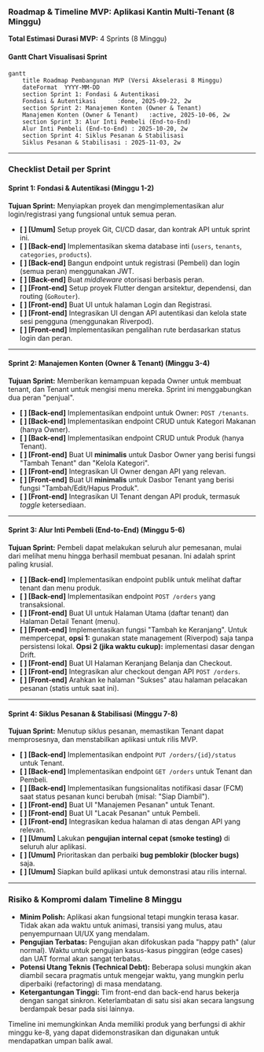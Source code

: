 ### **Roadmap & Timeline MVP: Aplikasi Kantin Multi-Tenant (8 Minggu)**

**Total Estimasi Durasi MVP:** 4 Sprints (8 Minggu)

#### **Gantt Chart Visualisasi Sprint**
```mermaid
gantt
    title Roadmap Pembangunan MVP (Versi Akselerasi 8 Minggu)
    dateFormat  YYYY-MM-DD
    section Sprint 1: Fondasi & Autentikasi
    Fondasi & Autentikasi      :done, 2025-09-22, 2w
    section Sprint 2: Manajemen Konten (Owner & Tenant)
    Manajemen Konten (Owner & Tenant)   :active, 2025-10-06, 2w
    section Sprint 3: Alur Inti Pembeli (End-to-End)
    Alur Inti Pembeli (End-to-End) : 2025-10-20, 2w
    section Sprint 4: Siklus Pesanan & Stabilisasi
    Siklus Pesanan & Stabilisasi : 2025-11-03, 2w
```
---

### **Checklist Detail per Sprint**

#### **Sprint 1: Fondasi & Autentikasi (Minggu 1-2)**
**Tujuan Sprint:** Menyiapkan proyek dan mengimplementasikan alur login/registrasi yang fungsional untuk semua peran.

*   **[ ] [Umum]** Setup proyek Git, CI/CD dasar, dan kontrak API untuk sprint ini.
*   **[ ] [Back-end]** Implementasikan skema database inti (`users`, `tenants`, `categories`, `products`).
*   **[ ] [Back-end]** Bangun endpoint untuk registrasi (Pembeli) dan login (semua peran) menggunakan JWT.
*   **[ ] [Back-end]** Buat *middleware* otorisasi berbasis peran.
*   **[ ] [Front-end]** Setup proyek Flutter dengan arsitektur, dependensi, dan routing (`GoRouter`).
*   **[ ] [Front-end]** Buat UI untuk halaman Login dan Registrasi.
*   **[ ] [Front-end]** Integrasikan UI dengan API autentikasi dan kelola state sesi pengguna (menggunakan Riverpod).
*   **[ ] [Front-end]** Implementasikan pengalihan rute berdasarkan status login dan peran.

---

#### **Sprint 2: Manajemen Konten (Owner & Tenant) (Minggu 3-4)**
**Tujuan Sprint:** Memberikan kemampuan kepada Owner untuk membuat tenant, dan Tenant untuk mengisi menu mereka. Sprint ini menggabungkan dua peran "penjual".

*   **[ ] [Back-end]** Implementasikan endpoint untuk Owner: `POST /tenants`.
*   **[ ] [Back-end]** Implementasikan endpoint CRUD untuk Kategori Makanan (hanya Owner).
*   **[ ] [Back-end]** Implementasikan endpoint CRUD untuk Produk (hanya Tenant).
*   **[ ] [Front-end]** Buat UI **minimalis** untuk Dasbor Owner yang berisi fungsi "Tambah Tenant" dan "Kelola Kategori".
*   **[ ] [Front-end]** Integrasikan UI Owner dengan API yang relevan.
*   **[ ] [Front-end]** Buat UI **minimalis** untuk Dasbor Tenant yang berisi fungsi "Tambah/Edit/Hapus Produk".
*   **[ ] [Front-end]** Integrasikan UI Tenant dengan API produk, termasuk *toggle* ketersediaan.

---

#### **Sprint 3: Alur Inti Pembeli (End-to-End) (Minggu 5-6)**
**Tujuan Sprint:** Pembeli dapat melakukan seluruh alur pemesanan, mulai dari melihat menu hingga berhasil membuat pesanan. Ini adalah sprint paling krusial.

*   **[ ] [Back-end]** Implementasikan endpoint publik untuk melihat daftar tenant dan menu produk.
*   **[ ] [Back-end]** Implementasikan endpoint `POST /orders` yang transaksional.
*   **[ ] [Front-end]** Buat UI untuk Halaman Utama (daftar tenant) dan Halaman Detail Tenant (menu).
*   **[ ] [Front-end]** Implementasikan fungsi "Tambah ke Keranjang". Untuk mempercepat, **opsi 1:** gunakan state management (Riverpod) saja tanpa persistensi lokal. **Opsi 2 (jika waktu cukup):** implementasi dasar dengan Drift.
*   **[ ] [Front-end]** Buat UI Halaman Keranjang Belanja dan Checkout.
*   **[ ] [Front-end]** Integrasikan alur checkout dengan API `POST /orders`.
*   **[ ] [Front-end]** Arahkan ke halaman "Sukses" atau halaman pelacakan pesanan (statis untuk saat ini).

---

#### **Sprint 4: Siklus Pesanan & Stabilisasi (Minggu 7-8)**
**Tujuan Sprint:** Menutup siklus pesanan, memastikan Tenant dapat memprosesnya, dan menstabilkan aplikasi untuk rilis MVP.

*   **[ ] [Back-end]** Implementasikan endpoint `PUT /orders/{id}/status` untuk Tenant.
*   **[ ] [Back-end]** Implementasikan endpoint `GET /orders` untuk Tenant dan Pembeli.
*   **[ ] [Back-end]** Implementasikan fungsionalitas notifikasi dasar (FCM) saat status pesanan kunci berubah (misal: "Siap Diambil").
*   **[ ] [Front-end]** Buat UI "Manajemen Pesanan" untuk Tenant.
*   **[ ] [Front-end]** Buat UI "Lacak Pesanan" untuk Pembeli.
*   **[ ] [Front-end]** Integrasikan kedua halaman di atas dengan API yang relevan.
*   **[ ] [Umum]** Lakukan **pengujian internal cepat (smoke testing)** di seluruh alur aplikasi.
*   **[ ] [Umum]** Prioritaskan dan perbaiki **bug pemblokir (blocker bugs)** saja.
*   **[ ] [Umum]** Siapkan build aplikasi untuk demonstrasi atau rilis internal.

---

### **Risiko & Kompromi dalam Timeline 8 Minggu**

*   **Minim Polish:** Aplikasi akan fungsional tetapi mungkin terasa kasar. Tidak akan ada waktu untuk animasi, transisi yang mulus, atau penyempurnaan UI/UX yang mendalam.
*   **Pengujian Terbatas:** Pengujian akan difokuskan pada "happy path" (alur normal). Waktu untuk pengujian kasus-kasus pinggiran (edge cases) dan UAT formal akan sangat terbatas.
*   **Potensi Utang Teknis (Technical Debt):** Beberapa solusi mungkin akan diambil secara pragmatis untuk mengejar waktu, yang mungkin perlu diperbaiki (refactoring) di masa mendatang.
*   **Ketergantungan Tinggi:** Tim front-end dan back-end harus bekerja dengan sangat sinkron. Keterlambatan di satu sisi akan secara langsung berdampak besar pada sisi lainnya.

Timeline ini memungkinkan Anda memiliki produk yang berfungsi di akhir minggu ke-8, yang dapat didemonstrasikan dan digunakan untuk mendapatkan umpan balik awal.